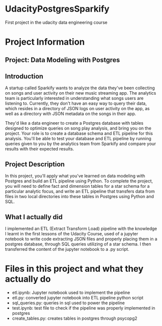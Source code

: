 # UdacityPostgresSparkify
First project in the udacity data engineering course

# Project Information

## Project: Data Modeling with Postgres
## Introduction

A startup called Sparkify wants to analyze the data they've been collecting on songs and user activity on their new music streaming app. The analytics team is particularly interested in understanding what songs users are listening to. Currently, they don't have an easy way to query their data, which resides in a directory of JSON logs on user activity on the app, as well as a directory with JSON metadata on the songs in their app.

They'd like a data engineer to create a Postgres database with tables designed to optimize queries on song play analysis, and bring you on the project. Your role is to create a database schema and ETL pipeline for this analysis. You'll be able to test your database and ETL pipeline by running queries given to you by the analytics team from Sparkify and compare your results with their expected results.
## Project Description

In this project, you'll apply what you've learned on data modeling with Postgres and build an ETL pipeline using Python. To complete the project, you will need to define fact and dimension tables for a star schema for a particular analytic focus, and write an ETL pipeline that transfers data from files in two local directories into these tables in Postgres using Python and SQL.

## What I actually did

I implemented an ETL (Extract Transform Load) pipeline with the knowledge I learnt in the first lessons of the Udacity Course, used of a jupyter notebook to write code extracting JSON files and properly placing them in a postgres database, through SQL queries utilizing of a star schema. I then transferred the content of the jupyter notebook to a .py script.

# Files in this project and what they actually do
- etl.ipynb: Jupyter notebook used to implement the pipeline
- etl.py: converted jupyter notebook into ETL pipeline python script
- sql_queries.py: queries in sql used to power the pipeline
- test.ipynb: test file to check if the pipeline was properly implemented in postgres
- create_tables.py: creates tables in postgres through psycopg2
